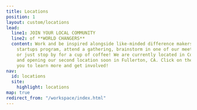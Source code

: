 ```yaml
---
title: Locations
position: 1
layout: custom/locations
lead:
  line1: JOIN YOUR LOCAL COMMUNITY
  line2: of **WORLD CHANGERS**
  content: Work and be inspired alongside like-minded difference makers, join a local
    startups program, attend a gathering, brainstorm in one of our meeting rooms,
    or just stop by for a cup of coffee! We are currently located in Costa Mesa, CA
    and opening our second location soon in Fullerton, CA. Click on the location nearest
    you to learn more and get involved!
nav:
  id: locations
  site:
    highlight: locations
map: true
redirect_from: "/workspace/index.html"
---
```


